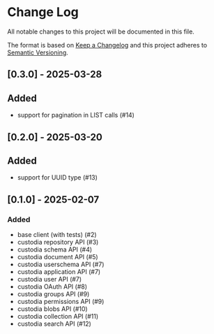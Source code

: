 # Change Log
All notable changes to this project will be documented in this file.

The format is based on [Keep a Changelog](http://keepachangelog.com/)
and this project adheres to [Semantic Versioning](http://semver.org/).

## [0.3.0] - 2025-03-28

## Added
- support for pagination in LIST calls (#14)

## [0.2.0] - 2025-03-20

## Added
- support for UUID type (#13)

## [0.1.0] - 2025-02-07

### Added
- base client (with tests) (#2)
- custodia repository API (#3)
- custodia schema API (#4)
- custodia document API (#5)
- custodia userschema API (#7)
- custodia application API (#7)
- custodia user API (#7)
- custodia OAuth API (#8)
- custodia groups API (#9)
- custodia permissions API (#9)
- custodia blobs API (#10)
- custodia collection API (#11)
- custodia search API (#12)